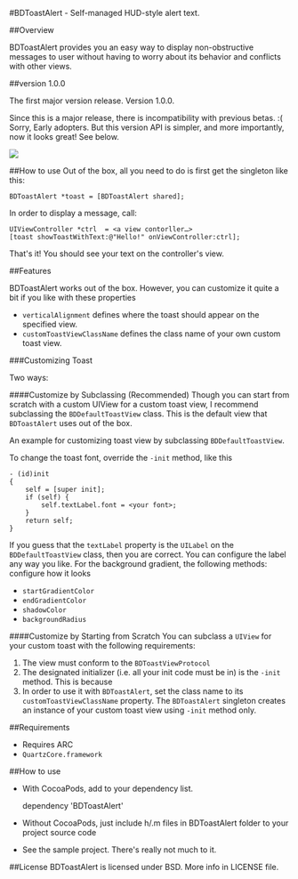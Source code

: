 #BDToastAlert - Self-managed HUD-style alert text.

##Overview

BDToastAlert provides you an easy way to display non-obstructive messages to 
user without having to worry about its behavior and conflicts with other views.

##version 1.0.0

The first major version release. Version 1.0.0.

Since this is a major release, there is incompatibility with previous betas. :( Sorry, Early adopters. But this
version API is simpler, and more importantly, now it looks great! See below.


[![](https://github.com/norsez/BDToastAlert/raw/master/BDToastAlert/screencap.png)](https://github.com/norsez/BDToastAlert/raw/master/BDToastAlert/screencap.png)

##How to use
Out of the box, all you need to do is first get the singleton like this:

	BDToastAlert *toast = [BDToastAlert shared];

In order to display a message, call:

	UIViewController *ctrl  = <a view contorller…>
	[toast showToastWithText:@"Hello!" onViewController:ctrl];

That's it! You should see your text on the controller's view.

##Features

BDToastAlert works out of the box. However, you can customize it quite a bit if you like with these properties

- `verticalAlignment` defines where the toast should appear on the specified view.
- `customToastViewClassName` defines the class name of your own custom toast view. 

###Customizing Toast 

Two ways:

####Customize by Subclassing (Recommended)
Though you can start from scratch with a custom UIView for a custom toast view, I recommend subclassing the `BDDefaultToastView` class. This is the default view that `BDToastAlert` uses out of the box. 

An example for customizing toast view by subclassing `BDDefaultToastView`. 

To change the toast font, override the `-init` method, like this

	- (id)init
	{
	    self = [super init];
	    if (self) {
	        self.textLabel.font = <your font>;
	    }
	    return self;
	}

If you guess that the `textLabel` property is the `UILabel` on the `BDDefaultToastView` class, then you are correct. You can configure the label any way you like. For the background gradient, the following methods: configure how it looks

- `startGradientColor`
- `endGradientColor`
- `shadowColor`
- `backgroundRadius`

####Customize by Starting from Scratch
You can subclass a `UIView` for your custom toast with the following requirements:

1. The view must conform to the `BDToastViewProtocol`
2. The designated initializer (i.e. all your init code must be in) is the `-init` method. This is because
3. In order to use it with `BDToastAlert`, set the class name to its `customToastViewClassName` property. The `BDToastAlert` singleton creates an instance of your custom toast view using `-init` method only.

##Requirements
- Requires ARC
- `QuartzCore.framework`

##How to use
- With CocoaPods, add to your dependency list.

	dependency 'BDToastAlert'
	
- Without CocoaPods, just include h/.m files in BDToastAlert folder to your project source code 
- See the sample project. There's really not much to it.


##License
BDToastAlert is licensed under BSD. More info in LICENSE file.